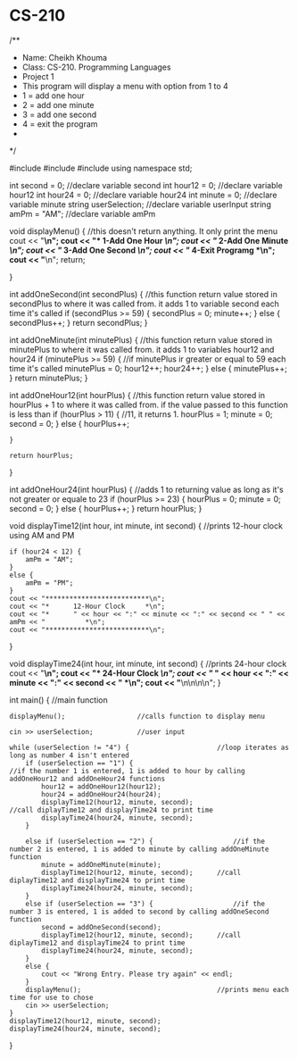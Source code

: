 # CS-210
/**
* Name: Cheikh Khouma
* Class: CS-210. Programming Languages
* Project 1
* This program will display a menu with option from 1 to 4
* 1 = add one hour
* 2 = add one minute
* 3 = add one second
* 4 = exit the program
*
*/

#include <iostream>
#include <iomanip>
#include <string>
using namespace std;

int second = 0;			//declare variable second
int hour12 = 0;			//declare variable hour12
int hour24 = 0;			//declare variable hour24
int minute = 0;			//declare variable minute
string userSelection;		//declare variable userInput
string amPm = "AM";		//declare variable amPm

void displayMenu() {									//this doesn't return anything. It only print the menu
	cout << "**************************\n";
	cout << "* 1-Add One Hour         *\n";
	cout << "* 2-Add One Minute       *\n";
	cout << "* 3-Add One Second       *\n";
	cout << "* 4-Exit Programg        *\n";
	cout << "**************************\n";
	return;

}

int addOneSecond(int secondPlus) {					//this function return value stored in secondPlus to where it was called from. it adds 1 to variable second each time it's called
	if (secondPlus >= 59) {
		secondPlus = 0;
		minute++;
	}
	else {
		secondPlus++;
	}
	return secondPlus;
}

int addOneMinute(int minutePlus) {					//this function return value stored in minutePlus to where it was called from. it adds 1 to variables hour12 and hour24 
	if (minutePlus >= 59) {							//if minutePlus ir greater or equal to 59 each time it's called
		minutePlus = 0;
		hour12++;
		hour24++;
	}
	else {
		minutePlus++;
	}
	return minutePlus;
}

int addOneHour12(int hourPlus) {				//this function return value stored in hourPlus + 1 to where it was called from. if the value passed to this function is less than
	if (hourPlus > 11) {						//11, it returns 1.
		hourPlus = 1;
		minute = 0;
		second = 0;
	}
	else {
		hourPlus++;


	}

	return hourPlus;
}

int addOneHour24(int hourPlus) {			//adds 1 to returning value as long as it's not greater or equale to 23
	if (hourPlus >= 23) {
		hourPlus = 0;
		minute = 0;
		second = 0;
	}
	else {
		hourPlus++;
	}
	return hourPlus;
}

void displayTime12(int hour, int minute, int second) {				//prints 12-hour clock using AM and PM 

	if (hour24 < 12) {
		amPm = "AM";
	}
	else {
		amPm = "PM";
	}
	cout << "**************************\n";
	cout << "*      12-Hour Clock     *\n";
	cout << "*      " << hour << ":" << minute << ":" << second << " " << amPm << "          *\n";
	cout << "**************************\n";
}

void displayTime24(int hour, int minute, int second) {				//prints 24-hour clock
	cout << "**************************\n";
	cout << "*      24-Hour Clock     *\n";
	cout << "*      " << hour << ":" << minute << ":" << second << "             *\n";
	cout << "**************************\n\n\n\n";
}

int main() {						//main function

	displayMenu();					//calls function to display menu

	cin >> userSelection;			//user input

	while (userSelection != "4") {						//loop iterates as long as number 4 isn't entered
		if (userSelection == "1") {										//if the number 1 is entered, 1 is added to hour by calling addOneHour12 and addOneHour24 functions
			hour12 = addOneHour12(hour12);
			hour24 = addOneHour24(hour24);
			displayTime12(hour12, minute, second);						//call diplayTime12 and displayTime24 to print time
			displayTime24(hour24, minute, second);
		}

		else if (userSelection == "2") {					//if the number 2 is entered, 1 is added to minute by calling addOneMinute function
			minute = addOneMinute(minute);
			displayTime12(hour12, minute, second);		//call diplayTime12 and displayTime24 to print time
			displayTime24(hour24, minute, second);
		}
		else if (userSelection == "3") {					//if the number 3 is entered, 1 is added to second by calling addOneSecond function
			second = addOneSecond(second);
			displayTime12(hour12, minute, second);		//call diplayTime12 and displayTime24 to print time
			displayTime24(hour24, minute, second);
		}
		else {
			cout << "Wrong Entry. Please try again" << endl;
		}
		displayMenu();									//prints menu each time for use to chose
		cin >> userSelection;
	}
	displayTime12(hour12, minute, second);
	displayTime24(hour24, minute, second);
}
